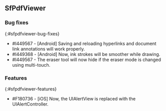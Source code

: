 ## SfPdfViewer

### Bug fixes
{:#sfpdfviewer-bug-fixes}

* \#I449567 - [Android] Saving and reloading hyperlinks and document link annotations will work properly.
* \#I449368 - [Android] Now, ink strokes will be smoother while drawing.
* \#I449567 - The eraser tool will now hide if the eraser mode is changed using multi-touch.

### Features
{:#sfpdfviewer-features}

* \#F180736 - [iOS] Now, the UIAlertView is replaced with the UIAlertController.
